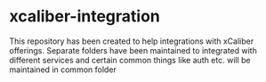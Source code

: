 # xcaliber-integration
This repository has been created to help integrations with xCaliber offerings. Separate folders have been maintained to integrated with different services and certain common things like auth etc. will be maintained in common folder
